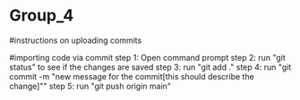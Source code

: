 # Group_4
#instructions on uploading commits

#importing code via commit
step 1: Open command prompt
step 2: run "git status" to see if the changes are saved
step 3: run "git add ." 
step 4: run "git commit -m "new message for the commit[this should describe the change]""
step 5: run "git push origin main"
